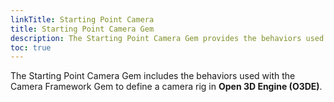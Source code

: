 ```yaml
---
linkTitle: Starting Point Camera
title: Starting Point Camera Gem
description: The Starting Point Camera Gem provides the behaviors used with the Camera Framework Gem to define a camera rig.
toc: true
---
```


The Starting Point Camera Gem includes the behaviors used with the Camera Framework Gem to define a camera rig in **Open 3D Engine (O3DE)**.
